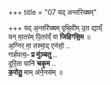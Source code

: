 +++
title = "07 यद् अन्तरिख्षम्"

+++
यद् अ॒न्तरि॑ख्षम् पृथि॒वीम् उ॒त द्याय्ँ  
यन् मा॒तर॑म् पि॒तर॑व्ँ वा **जिहिꣳसि॒म**  ॥    
अ॒ग्निर् मा॒ तस्मा॒द् एन॑सो॒ ..   
गार्ह॑पत्य॒ᳶ **प्र मु॑ञ्चतु** ..  
दुरि॒ता यानि॑ **चकृ॒म** ..  
**क॒रोतु॒** माम् अ॑ने॒नस॑म् ॥